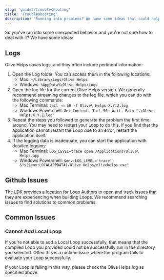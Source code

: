 ```yaml
---
slug: 'guides/troubleshooting'
title: 'Troubleshooting'
description: 'Running into problems? We have some ideas that could help!'
---
```


So you've ran into some unexpected behavior and you're not sure how to deal with it? We have some ideas:

## Logs

Olive Helps saves logs, and they often include pertinent information:  

1. Open the Log folder. You can access them in the following locations:
   * Mac: `~/Library/Logs/Olive Helps`
   * Windows: `%AppData%\Olive Helps\Logs`
2. Open the log file for the current Olive Helps version. We generally recommend streaming changes to the log file, 
   which you can do with the following commands:
   * Mac Terminal: `tail -n 50 -f Olive\ Helps-X.Y.Z.log`
   * Windows Powershell: `Get-Content -Tail 50 -Wait -Path ".\Olive Helps.X.Y.Z.log"`
3. Repeat the steps you followed to generate the problem the first time around. You may need to restart your Loop to do 
   this. If you find that the application cannot restart the Loop due to an error, restart the application itself. 
4. If the logging data is inadequate, you can start the application with detailed logging:
   * Mac Terminal: `LOG_LEVEL=trace open /Applications/Olive\ Helps.app`
   * Windows Powershell: `$env:LOG_LEVEL='trace'; &"$($env:LOCALAPPDATA)/Olive Helps/olivehelps.exe"`

## Github Issues

The LDK provides [a location](https://github.com/open-olive/loop-development-kit/issues) for Loop Authors to open and track issues that they are experiencing when building Loops. We recommend searching issues to find solutions to common problems.

## Common Issues

### Cannot Add Local Loop

If you're not able to add a Local Loop successfully, that means that the compiled Loop you provided could not be successfully 
run in the directory you selected. Often this is a runtime issue where the program fails to evaluate your Loop successfully. 

If your Loop is failing in this way, please check the Olive Helps log as specified above.
